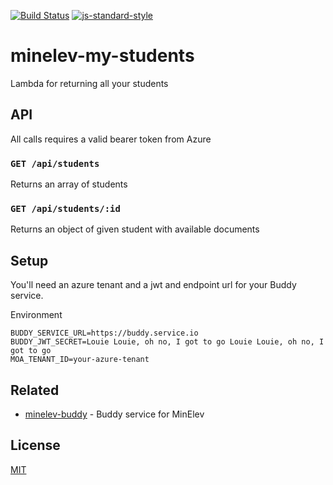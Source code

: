 [![Build Status](https://travis-ci.com/telemark/minelev-my-students.svg?branch=master)](https://travis-ci.com/telemark/minelev-my-students)
[![js-standard-style](https://img.shields.io/badge/code%20style-standard-brightgreen.svg?style=flat)](https://github.com/feross/standard)

# minelev-my-students

Lambda for returning all your students

## API

All calls requires a valid bearer token from Azure

### ```GET /api/students```

Returns an array of students

### ```GET /api/students/:id```

Returns an object of given student with available documents

## Setup

You'll need an azure tenant and a jwt and endpoint url for your Buddy service.

Environment

```
BUDDY_SERVICE_URL=https://buddy.service.io
BUDDY_JWT_SECRET=Louie Louie, oh no, I got to go Louie Louie, oh no, I got to go
MOA_TENANT_ID=your-azure-tenant
```

## Related

- [minelev-buddy](https://github.com/telemark/minelev-buddy) - Buddy service for MinElev

## License

[MIT](LICENSE)
